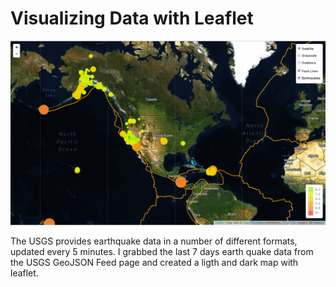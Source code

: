 # Visualizing Data with Leaflet
 
 ![5-Advanced.png](images/5-Advanced.png)


The USGS provides earthquake data in a number of different formats, updated every 5 minutes. I grabbed the last 7 days earth quake data from the USGS GeoJSON Feed page and created a ligth and dark map with leaflet.

